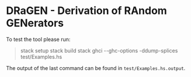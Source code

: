 # DRaGEN - Derivation of RAndom GENerators

To test the tool please run:

> stack setup
> stack build
> stack ghci --ghc-options -ddump-splices test/Examples.hs

The output of the last command can be found in `test/Examples.hs.output`.
